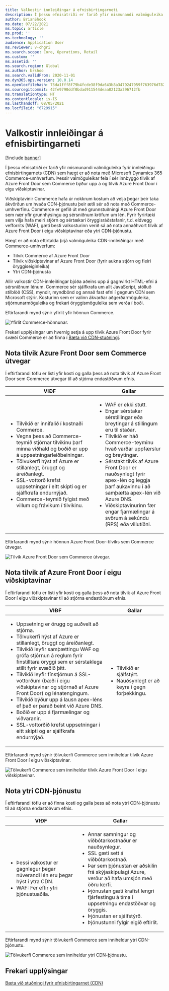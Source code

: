 ```yaml
---
title: Valkostir innleiðingar á efnisbirtingarneti
description: Í þessu efnisatriði er farið yfir mismunandi valmöguleika fyrir innleiðingu efnisbirtingarnets (CDN) sem hægt er að nota með Microsoft Dynamics 365 Commerce-umhverfum. Þessir valmöguleikar fela í sér innbyggð tilvik af Azure Front Door sem Commerce býður upp á og tilvik Azure Front Door í eigu viðskiptavinar.
author: BrianShook
ms.date: 07/22/2021
ms.topic: article
ms.prod: ''
ms.technology: ''
audience: Application User
ms.reviewer: v-chgri
ms.search.scope: Core, Operations, Retail
ms.custom: ''
ms.assetid: ''
ms.search.region: Global
ms.author: brshoo
ms.search.validFrom: 2020-11-01
ms.dyn365.ops.version: 10.0.14
ms.openlocfilehash: 73da1fff8f79b4fcde38f9da643b8a3479247959f763976d782279e4e2af7a33
ms.sourcegitcommit: 42fe9790ddf0bdad911544deaa82123a396712fb
ms.translationtype: HT
ms.contentlocale: is-IS
ms.lasthandoff: 08/05/2021
ms.locfileid: "6729915"
---
```

# <a name="content-delivery-network-implementation-options"></a>Valkostir innleiðingar á efnisbirtingarneti

[!include [banner](includes/banner.md)]

Í þessu efnisatriði er farið yfir mismunandi valmöguleika fyrir innleiðingu efnisbirtingarnets (CDN) sem hægt er að nota með Microsoft Dynamics 365 Commerce-umhverfum. Þessir valmöguleikar fela í sér innbyggð tilvik af Azure Front Door sem Commerce býður upp á og tilvik Azure Front Door í eigu viðskiptavinar.

Viðskiptavinir Commerce hafa úr nokkrum kostum að velja þegar þeir taka ákvörðun um hvaða CDN-þjónustu þeir ætli sér að nota með Commerce-umhverfinu. Commerce er gefið út með grunnstuðningi Azure Front Door sem nær yfir grunnhýsingu og sérsniðnum kröfum um lén. Fyrir fyrirtæki sem vilja hafa meiri stjórn og sértækari öryggisráðstafanir, t.d. eldvegg vefforrits (WAF), gæti besti valkosturinn verið sá að nota annaðhvort tilvik af Azure Front Door í eigu viðskiptavinar eða ytri CDN-þjónustu.

Hægt er að nota eftirtalda þrjá valmöguleika CDN-innleiðingar með Commerce-umhverfum:

- Tilvik Commerce af Azure Front Door
- Tilvik viðskiptavinar af Azure Front Door (fyrir aukna stjórn og fleiri öryggiseiginleika)
- Ytri CDN-þjónusta

Allir valkostir CDN-innleiðingar bjóða aðeins upp á gagnvirkt HTML-efni á sérsniðnum lénum. Commerce sér sjálfkrafa um allt JavaScript, stölluð stílblöð (CSS), myndir, myndbönd og annað fast efni í gegnum CDN sem Microsoft stýrir. Kosturinn sem er valinn ákvarðar aðgerðarmöguleika, stjórnunarmöguleika og frekari öryggismöguleika sem verða í boði.

Eftirfarandi mynd sýnir yfirlit yfir hönnun Commerce.

![Yfirlit Commerce-hönnunar.](media/Commerce_CDN-Option_ComparisonModels.png)

Frekari upplýsingar um hvernig setja á upp tilvik Azure Front Door fyrir svæði Commerce er að finna í [Bæta við CDN-stuðningi](add-cdn-support.md).

## <a name="use-the-commerce-provided-azure-front-door-instance"></a>Nota tilvik Azure Front Door sem Commerce útvegar

Í eftirfarandi töflu er listi yfir kosti og galla þess að nota tilvik af Azure Front Door sem Commerce útvegar til að stjórna endastöðvum efnis.

| VIÐF | Gallar |
|------|------|
| <ul><li>Tilvikið er innifalið í kostnaði Commerce.</li><li>Vegna þess að Commerce-teymið stjórnar tilvikinu þarf minna viðhald og boðið er upp á uppsetningarleiðbeiningar.</li><li>Tölvukerfi hýst af Azure er stillanlegt, öruggt og áreiðanlegt.</li><li>SSL-vottorð krefst uppsetningar í eitt skipti og er sjálfkrafa endurnýjað.</li><li>Commerce-teymið fylgist með villum og frávikum í tilvikinu.</li></ul> | <ul><li>WAF er ekki stutt.</li><li>Engar sérstakar sérstillingar eða breytingar á stillingum eru til staðar.</li><li>Tilvikið er háð Commerce-teyminu hvað varðar uppfærslur og breytingar.</li><li>Sérstakt tilvik af Azure Front Door er nauðsynlegt fyrir apex-lén og leggja þarf aukavinnu í að samþætta apex-lén við Azure DNS.</li><li>Viðskiptavinurinn fær engar fjarmælingar á svörum á sekúndu (RPS) eða villutíðni.</li></ul> |

Eftirfarandi mynd sýnir hönnun Azure Front Door-tilviks sem Commerce útvegar.

![Tilvik Azure Front Door sem Commerce útvegar.](media/Commerce_CDN-Option_CommerceFrontDoor.png)

## <a name="use-a-customer-owned-azure-front-door-instance"></a>Nota tilvik af Azure Front Door í eigu viðskiptavinar

Í eftirfarandi töflu er listi yfir kosti og galla þess að nota tilvik af Azure Front Door í eigu viðskiptavinar til að stjórna endastöðvum efnis.

| VIÐF | Gallar |
|------|------|
| <ul><li>Uppsetning er örugg og auðvelt að stjórna.</li><li>Tölvukerfi hýst af Azure er stillanlegt, öruggt og áreiðanlegt.</li><li>Tilvikið leyfir samþættingu WAF og grófa stjórnun á reglum fyrir fínstilltara öryggi sem er sérstaklega stillt fyrir svæðið þitt.</li><li>Tilvikið leyfir fínstjórnun á SSL-vottorðum (bæði í eigu viðskiptavinar og stjórnað af Azure Front Door) og lénatengingum.</li><li>Tilvikið býður upp á lausn apex-léns ef það er parað beint við Azure DNS.</li><li>Boðið er upp á fjarmælingar og viðvaranir.</li><li>SSL-vottorðið krefst uppsetningar í eitt skipti og er sjálfkrafa endurnýjað.</li></ul> | <ul><li>Tilvikið er sjálfstýrt.</li><li>Nauðsynlegt er að keyra í gegn forþekkingu.</li></ul> |

Eftirfarandi mynd sýnir tölvukerfi Commerce sem inniheldur tilvik Azure Front Door í eigu viðskiptavinar.

![Tölvukerfi Commerce sem inniheldur tilvik Azure Front Door í eigu viðskiptavinar.](media/Commerce_CDN-Option_CustomerOwnedAzureFrontDoor.png)

## <a name="use-an-external-cdn-service"></a>Nota ytri CDN-þjónustu

Í eftirfarandi töflu er að finna kosti og galla þess að nota ytri CDN-þjónustu til að stjórna endastöðvum efnis.

| VIÐF | Gallar |
|------|------|
| <ul><li>Þessi valkostur er gagnlegur þegar núverandi lén eru þegar hýst í ytra CDN.</li><li>WAF: Fer eftir ytri þjónustuaðila.</li></ul> | <ul><li>Annar samningur og viðbótarkostnaður er nauðsynlegur.</li><li>SSL gæti sett á viðbótarkostnað.</li><li>Þar sem þjónustan er aðskilin frá skýjaskipulagi Azure, verður að hafa umsjón með öðru kerfi.</li><li>Þjónustan gæti krafist lengri fjárfestingu á tíma í uppsetningu endastöðvar og öryggis.</li><li>Þjónustan er sjálfstýrð.</li><li>Þjónustunni fylgir eigið eftirlit.</li></ul> |

Eftirfarandi mynd sýnir tölvukerfi Commerce sem inniheldur ytri CDN-þjónustu.

![Tölvukerfi Commerce sem inniheldur ytri CDN-þjónustu.](media/Commerce_CDN-Option_ExternalFrontDoor.png)

## <a name="additional-resources"></a>Frekari upplýsingar

[Bæta við stuðningi fyrir efnisbirtingarnet (CDN)](add-cdn-support.md)
